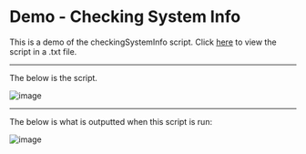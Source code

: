 # Demo - Checking System Info 

This is a demo of the checkingSystemInfo script. Click [here](https://github.com/NwCoder21/Linux-Sandbox/blob/main/Bash/Scripts/checkingSystemInfo.txt "sys-info.sh") to view the script in a .txt file.

---

The below is the script.

![image](https://user-images.githubusercontent.com/107522496/197555906-ccb747df-db69-4cca-bdcd-041d840fb7ee.png)

---

The below is what is outputted when this script is run:

![image](https://user-images.githubusercontent.com/107522496/197556013-bccda3ef-f4b1-494b-a827-6202a5533332.png)









